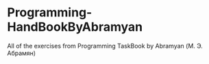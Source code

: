 # Programming-HandBookByAbramyan
All of the exercises from Programming TaskBook by Abramyan (М. Э. Абрамян)

